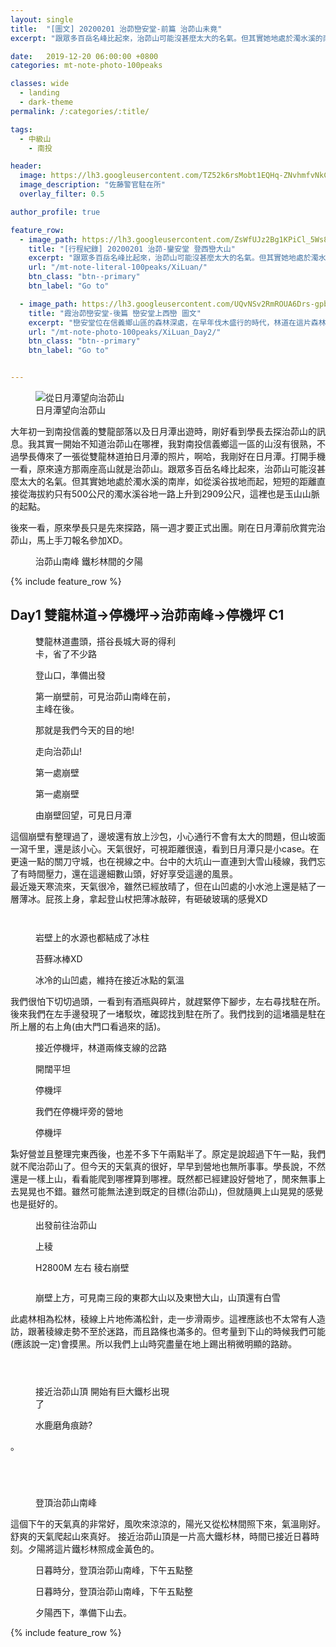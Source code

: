 ```yaml
---
layout: single
title:  "[圖文] 20200201 治茆巒安堂-前篇 治茆山未竟"
excerpt: "跟眾多百岳名峰比起來，治茆山可能沒甚麼太大的名氣。但其實她地處於濁水溪的南岸，如從溪谷拔地而起，短短的距離直接從海拔約只有500公尺的濁水溪谷地一路上升到2909公尺，這裡也是玉山山脈的起點。"

date:   2019-12-20 06:00:00 +0800
categories: mt-note-photo-100peaks

classes: wide
  - landing
  - dark-theme
permalink: /:categories/:title/

tags:
  - 中級山
    - 南投

header:
  image: https://lh3.googleusercontent.com/TZ52k6rsMobt1EQHq-ZNvhmfvNkCkcPrLXRRh8wADLxhYtnhiPUb-Y2WQ6x5t6HhZacn1Brf6sY1eivkTDo=w3000-h920-c
  image_description: "佐藤警官駐在所"
  overlay_filter: 0.5

author_profile: true

feature_row:
  - image_path: https://lh3.googleusercontent.com/ZsWfUJz2Bg1KPiCl_5Ws8So670Ws2kyYiAczMs9UozbAa98Hr_Fc_0kFhiYcPAKcD0VAye9xizI6KR6sowI=w640-h480
    title: "[行程紀錄] 20200201 治茆-鑾安堂 登西巒大山"
    excerpt: "跟眾多百岳名峰比起來，治茆山可能沒甚麼太大的名氣。但其實她地處於濁水溪的南岸，如從溪谷拔地而起，短短的距離直接從海拔約只有500公尺的濁水溪谷地一路上升到2909公尺，這裡也是玉山山脈的起點。"
    url: "/mt-note-literal-100peaks/XiLuan/"
    btn_class: "btn--primary"
    btn_label: "Go to"

  - image_path: https://lh3.googleusercontent.com/UQvNSv2RmROUA6Drs-gpbNgUKqB8x44Su2OVqefhE0t89A8p2TIVvMZGMetoAj8OW-JeFNwsqBHSRfIUSGA=w640-h480
    title: "霞治茆巒安堂-後篇 巒安堂上西巒 圖文"
    excerpt: "巒安堂位在信義鄉山區的森林深處，在早年伐木盛行的時代，林道在這片森林之中穿梭，這次我們從雙龍部落街上人倫林道後，徜徉在松樹林間，慢慢挺進這座被被遺棄多年的深山土地公廟。"
    url: "/mt-note-photo-100peaks/XiLuan_Day2/"
    btn_class: "btn--primary"
    btn_label: "Go to"


---
```


<figure style="width: 40%" class="align-right">
  <img src="https://1.bp.blogspot.com/-NYOY7C4eLN8/Xj1f1K3YFCI/AAAAAAAA9XI/hJ6FXIyDqVU3_jzP9qfV-TBQ70-lQdP1ACKgBGAsYHg/s1600/2020-01-25.jpg" alt="從日月潭望向治茆山">
  <figcaption>日月潭望向治茆山</figcaption>
</figure> 

大年初一到南投信義的雙龍部落以及日月潭出遊時，剛好看到學長去探治茆山的訊息。我其實一開始不知道治茆山在哪裡，我對南投信義鄉這一區的山沒有很熟，不過學長傳來了一張從雙龍林道拍日月潭的照片，啊哈，我剛好在日月潭。打開手機一看，原來遠方那兩座高山就是治茆山。跟眾多百岳名峰比起來，治茆山可能沒甚麼太大的名氣。但其實她地處於濁水溪的南岸，如從溪谷拔地而起，短短的距離直接從海拔約只有500公尺的濁水溪谷地一路上升到2909公尺，這裡也是玉山山脈的起點。


後來一看，原來學長只是先來探路，隔一週才要正式出團。剛在日月潭前欣賞完治茆山，馬上手刀報名參加XD。

<figure class="align-center">
  <img src="https://1.bp.blogspot.com/-_bNvomAbkMc/Xj1ffM9HYFI/AAAAAAAA9W4/-jIEMnzXD1w4qU3KVMl5kPD8PRptWP3nwCKgBGAsYHg/s1600/DSC_2681.JPG" alt="">
  <figcaption>治茆山南峰 鐵杉林間的夕陽</figcaption>
</figure> 


{% include feature_row %}

## Day1 雙龍林道->停機坪->治茆南峰->停機坪 C1

<figure style="width: 45%" class="align-left">
  <img src="https://1.bp.blogspot.com/-oZSt5M5-CeU/Xj1e_mNVlKI/AAAAAAAA9W0/w8YHA_YL4lEOeuBuVaq2BZrh4FIYMDsDACKgBGAsYHg/s1600/DSC_2523.JPG" alt="">
  <figcaption> 雙龍林道盡頭，搭谷長城大哥的得利卡，省了不少路 </figcaption>
</figure> 
<figure style="width: 45%" class="align-right">
  <img src="https://1.bp.blogspot.com/-75tut4RwZEw/Xj1e_po86GI/AAAAAAAA9W0/6gh7Ej-BoJoZtF8UFgudb8F77GtldT_1wCKgBGAsYHg/s1600/DSC_2522.JPG" alt="">
  <figcaption> 登山口，準備出發 </figcaption>
</figure> 

<figure style="width: 45%" class="align-left">
  <img src="https://1.bp.blogspot.com/-1VaZu5jU2Qo/Xj1e_hieKxI/AAAAAAAA9W0/H1xKb1p-C2Mpfproaw4rQI5TJmF__yEYACKgBGAsYHg/s1600/DSC_2530.JPG" alt="">
  <figcaption> 第一崩壁前，可見治茆山南峰在前，主峰在後。 </figcaption>
</figure> 
<figure style="width: 45%" class="align-right">
  <img src="https://1.bp.blogspot.com/-dcVn3uTULA8/Xj1e_tNaRjI/AAAAAAAA9W0/4mtbdi0uzi029JkCNQcsEdHs-J7M7A-1wCKgBGAsYHg/s1600/DSC_2533.JPG" alt="">
  <figcaption> 那就是我們今天的目的地! </figcaption>
</figure> 



<figure class="align-center">
  <img src="https://1.bp.blogspot.com/-pVy6FTfwKaI/Xj1e_qPMBQI/AAAAAAAA9W0/XSc__jGc9tw_fiGsHcNKZyO4PEoPpqaMwCKgBGAsYHg/s1600/DSC_2535.JPG" alt="">
  <figcaption> 走向治茆山! </figcaption>
</figure> 

<figure style="width: 45%" class="align-left">
  <img src="https://1.bp.blogspot.com/-dcVn3uTULA8/Xj1e_tNaRjI/AAAAAAAA9W0/4mtbdi0uzi029JkCNQcsEdHs-J7M7A-1wCKgBGAsYHg/s1600/DSC_2533.JPG" alt="">
  <figcaption> 第一處崩壁 </figcaption>
</figure> 
  

<figure style="width: 45%" class="align-right">
  <img src="https://1.bp.blogspot.com/-V8X5vjG0vPs/Xj1e_jBVWjI/AAAAAAAA9W0/Nr7KZC_MymIA88JnJWRXt4SoLmHYODW7wCKgBGAsYHg/s1600/DSC_2536.JPG" alt="">
  <figcaption> 第一處崩壁 </figcaption>
</figure> 

<figure class="align-center">
  <img src="https://1.bp.blogspot.com/-bt8EMqoyaes/Xj1e_ljxdMI/AAAAAAAA9W0/xfFyiIHlx64djs8FmIIpsOxqbT0bCAt6gCKgBGAsYHg/s1600/DSC_2540.JPG" alt="">
  <figcaption> 由崩壁回望，可見日月潭 </figcaption>
</figure> 

這個崩壁有整理過了，邊坡還有放上沙包，小心通行不會有太大的問題，但山坡面一瀉千里，還是該小心。天氣很好，可視距離很遠，看到日月潭只是小case。在更遠一點的關刀守城，也在視線之中。台中的大坑山一直連到大雪山稜線，我們忘了有時間壓力，還在這邊細數山頭，好好享受這邊的風景。  
最近幾天寒流來，天氣很冷，雖然已經放晴了，但在山凹處的小水池上還是結了一層薄冰。屁孩上身，拿起登山杖把薄冰敲碎，有砸破玻璃的感覺XD

<figure style="width: 45%" class="align-left">
  <img src="https://1.bp.blogspot.com/-J7JDqob-VnQ/Xj1e_iYdrDI/AAAAAAAA9W0/i00OOm8_ySg8Zo-Fmd7lYp7OEAiHLSoBACKgBGAsYHg/s1600/DSC_2543.JPG" alt="">
  <figcaption>  </figcaption>
</figure> 


<figure style="width: 45%" class="align-right">
  <img src="https://1.bp.blogspot.com/-C796Hn_5WHY/Xj1e_kZ_fnI/AAAAAAAA9W0/A1OgumRP2X4oi1SMkczOrJQJFV2gQneiQCKgBGAsYHg/s1600/DSC_2549.JPG" alt="">
  <figcaption>  </figcaption>
</figure> 

<figure style="width: 45%" class="align-left">
  <img src="https://1.bp.blogspot.com/-nhGy7cAqv_U/Xj1e_mMg7iI/AAAAAAAA9W0/4kqDe9IWqQ8jcTkWPhxnvGP2UpphWUl3QCKgBGAsYHg/s1600/DSC_2561.JPG" alt="">
  <figcaption> 岩壁上的水源也都結成了冰柱 </figcaption>
</figure> 
<figure style="width: 45%" class="align-right">
  <img src="https://1.bp.blogspot.com/-lX6YvbTwhII/Xj1e_nIRwWI/AAAAAAAA9W0/WVJXib-jl08mF8IAV1RRQNoCntUSDLMfACKgBGAsYHg/s1600/DSC_2566.JPG" alt="">
  <figcaption> 苔蘚冰棒XD </figcaption>
</figure> 

<figure class="align-center">
  <img src="https://1.bp.blogspot.com/-BRywfmvL4ME/Xj1e_vuDpSI/AAAAAAAA9W0/70_OxiM7390JOoXKyKWcpIMDxdRo8l_PQCKgBGAsYHg/s1600/DSC_2568.JPG" alt="">
  <figcaption> 冰冷的山凹處，維持在接近冰點的氣溫 </figcaption>
</figure> 

我們很怕下切切過頭，一看到有酒瓶與碎片，就趕緊停下腳步，左右尋找駐在所。後來我們在左手邊發現了一堵駁坎，確認找到駐在所了。我們找到的這堵牆是駐在所上層的右上角(由大門口看過來的話)。

<figure style="width: 45%" class="align-left">
  <img src="https://1.bp.blogspot.com/-vzTiP5MyUys/Xj1e_kPSE1I/AAAAAAAA9W0/0lB9uV7HoZUFdZ-6umqrfu5vxitw3rK3wCKgBGAsYHg/s1600/DSC_2573.JPG" alt="">
  <figcaption> 接近停機坪，林道兩條支線的岔路 </figcaption>
</figure> 

<figure style="width: 45%" class="align-right">
  <img src="https://1.bp.blogspot.com/-GoNPLBIhp4k/Xj1e_u5PPrI/AAAAAAAA9W0/fkUCkIFTma4XTiDekmtWbgiUwl6Is-oqQCKgBGAsYHg/s1600/DSC_2574.JPG" alt="">
  <figcaption> 開闊平坦 </figcaption>
</figure> 


<figure style="width: 45%" class="align-left">
  <img src="https://1.bp.blogspot.com/-xF6rXztNZHo/Xj1e_gAJLPI/AAAAAAAA9W0/CvGQzyYa0P8d8sDSUdkNv6z3EiDkzqIqgCKgBGAsYHg/s1600/DSC_2578.JPG" alt="">
  <figcaption> 停機坪 </figcaption>
</figure> 

<figure style="width: 45%" class="align-right">
  <img src="https://1.bp.blogspot.com/-xdjIPFQejFk/Xj1e_t6RZpI/AAAAAAAA9W0/5-2_a07aqs4yDNZ1LETRNqxqMbD-sSnCwCKgBGAsYHg/s1600/DSC_2580.JPG" alt="">
  <figcaption> 我們在停機坪旁的營地 </figcaption>
</figure> 

<figure class="align-center">
  <img src="https://1.bp.blogspot.com/-OGIVHFOntKI/Xj1e_viWvSI/AAAAAAAA9W0/0A1njp_Cfpgtx4_vr62hcXt8KgjsmnLsQCKgBGAsYHg/s1600/DSC_2575.JPG" alt="">
  <figcaption> 停機坪 </figcaption>
</figure> 
  

紮好營並且整理完東西後，也差不多下午兩點半了。原定是說超過下午一點，我們就不爬治茆山了。但今天的天氣真的很好，早早到營地也無所事事。學長說，不然還是一樣上山，看看能爬到哪裡算到哪裡。既然都已經建設好營地了，閒來無事上去晃晃也不錯。雖然可能無法達到既定的目標(治茆山)，但就隨興上山晃晃的感覺也是挺好的。


<figure style="width: 45%" class="align-left">
  <img src="https://lh3.googleusercontent.com/YguMRvOwYIWAyZJHC02b0aOIFeP_q7bW4U8QzC1GIAXcIqKysCypzH2j0auYG0S24beKLJSMFQtESOa8cr8=w640-h480" alt="">
  <figcaption> 出發前往治茆山 </figcaption>
</figure> 

<figure style="width: 45%" class="align-right">
  <img src="https://lh3.googleusercontent.com/ei6JyPvCvguXm8e4KveDixiNTICuv0DT8GK5rPOkGGEkz0_MabDffyAAZo3rc7B_XOTzVkZ7Ta_lRkTOVFo=w640-h480" alt="">
  <figcaption> 上稜 </figcaption>
</figure> 


<figure style="width: 45%" class="align-left">
  <img src="https://lh3.googleusercontent.com/BpP-HCoIOxvSs9DbIScKUUEHQjLwF5PUoEDiHSOHReBZPsJvDou83WBXp0X7TUSG4qg8LU5pnyPaMr_qfdU=w640-h480" alt="">
  <figcaption> H2800M 左右 稜右崩壁 </figcaption>
</figure> 

<figure style="width: 45%" class="align-right">
  <img src="https://lh3.googleusercontent.com/wlEJuJ-7rGUNJJFzeVIPTxN1Viz-Qk0y0A6h-B9inpwL6JdONssFQXFldRoRyHXq2_k4lmwNoBtL8PQRZTw=w640-h480" alt="">
  <figcaption>  </figcaption>
</figure> 

<figure class="align-center">
  <img src="https://lh3.googleusercontent.com/YXQTu7ar2yadbfZcgjAoxp5maIk0oxtwuXQnQUhocYsL4b3Oy2C83qcikyAXGwLEFxcsSahQ_I6sAZ4LhXU=w1920-h1080" alt="">
  <figcaption> 崩壁上方，可見南三段的東郡大山以及東巒大山，山頂還有白雪 </figcaption>
</figure> 

此處林相為松林，稜線上片地佈滿松針，走一步滑兩步。這裡應該也不太常有人造訪，跟著稜線走勢不至於迷路，而且路條也滿多的。但考量到下山的時候我們可能(應該說一定)會摸黑。所以我們上山時究盡量在地上踢出稍微明顯的路跡。

<figure style="width: 45%" class="align-left">
  <img src="https://lh3.googleusercontent.com/6N6dkNKQhwdDcuHn6UfD6UgTFdrcwmwLOtShL4TCalMeTnA0uPgwo27bIG4gnW187MrWKVfY1FQLVd2MiXM=w1080-h1200" alt="">
  <figcaption>  </figcaption>
</figure> 
  
<figure style="width: 45%" class="align-right">
  <img src="https://lh3.googleusercontent.com/p0z-Qzbh0ZYrtxQkLlqJg_AHEM057TgFkMMspaUL9IdxkXdCcHniKEXBbSFr9QCdf4njlnjV30mge6Z0WNE=w1080-h1200" alt="">
  <figcaption>  </figcaption>
</figure> 
  

<figure class="align-center">
  <img src="https://lh3.googleusercontent.com/O4O4IMdBPPqTrE4xSlyYbclXi7QapwSIliCniTuXQXRoWDZzEntsrC8EDZ90sabbAglpfF2X3TOZKep3QiA=w1920-h1080" alt="">
  <figcaption> </figcaption>
</figure> 

<figure style="width: 45%" class="align-left">
  <img src="https://lh3.googleusercontent.com/DuvAP4_5L4mWrESZCEjRSQvqWsGVN1GilGh1RprW4B6gjdlA0A2PpKa6cHud1HiwIKxfG7agCfvlB8GRA4c=w1080-h1200" alt="">
  <figcaption> 接近治茆山頂 開始有巨大鐵杉出現了 </figcaption>
</figure> 

<figure style="width: 45%" class="align-right">
  <img src="https://lh3.googleusercontent.com/YtzwKl8eNaPMBm1vfCafctHYG7n6ZcaIz2MMqPlSuXBSvPULA6VI0cOyHNsn_IU42Ur3PmnO0cicU0_OnAk=w1080-h1200" alt="">
  <figcaption> 水鹿磨角痕跡? </figcaption>
</figure> 
。

<figure style="width: 45%" class="align-left">
  <img src="https://lh3.googleusercontent.com/GHhTjWrzfrnhR5vKpFMK_1TmHdsYoJIwieHjSOz1cXhFUUyD1rWuf5WAmY53kEZ2DXKTo2eEjTPGbRwLN1c=w1080-h1200" alt="">
  <figcaption> </figcaption>
</figure> 

<figure style="width: 45%" class="align-right">
  <img src="https://lh3.googleusercontent.com/w_7QGpaqSHw_v9jnEhugmTom2kZvvaUUHF9PxQC_TNXysft_LjsjikW17BX3qlH3W5UZDTqLI0JhTE7_rl8=w1080-h1200" alt="">
  <figcaption> </figcaption>
</figure> 


<figure style="width: 45%" class="align-left">
  <img src="https://lh3.googleusercontent.com/9oU_SnXrpzY4ANC4TTdIqo9p3mxkt98lbdNNXi54PNrbSS_sYcV9dEMAaTJTgGV7tPast2CwHD-LP_SrSDI=w1080-h1200" alt="">
  <figcaption> </figcaption>
</figure> 

<figure style="width: 45%" class="align-right">
  <img src="https://lh3.googleusercontent.com/7v0FDa2yWzQqDBbjzwKPYMyLqbhSEQ_tIV6ZjalWmfbBWvQecUukI3FYfUDnI3JcncpoU62CsCpZZWtzdzQ=w1080-h1200" alt="">
  <figcaption> </figcaption>
</figure> 


<figure class="align-center">
  <img src="https://lh3.googleusercontent.com/V66ps1DaMEldirrAeDQC8-CB-m4_YTakADuBqUGoBLMj4mjE-hTwYjhqiGClVauavUJ9kLUZoMjH5qavgbE=w1920-h1080" alt="">
  <figcaption> 登頂治茆山南峰 </figcaption>
</figure>

這個下午的天氣真的非常好，風吹來涼涼的，陽光又從松林間照下來，氣溫剛好。舒爽的天氣爬起山來真好。
接近治茆山頂是一片高大鐵杉林，時間已接近日暮時刻。夕陽將這片鐵杉林照成金黃色的。

<figure class="align-center">
  <img src="https://lh3.googleusercontent.com/dTzqzv6Qj-z6qz2KiPgJxFFvlu2-lxoojueeokrS31io6DD29tUPpWUKNaEUC_mpjBtyn7xMc1ge2PPBncU=w1920-h1080" alt="">
  <figcaption> 日暮時分，登頂治茆山南峰，下午五點整 </figcaption>
</figure>


<figure class="align-center">
  <img src="https://lh3.googleusercontent.com/vXENMNpIjQnwzOkjbYDB8ljqoGeq6d33zGD0w_hJA1pSUzZHVlQYHNxIDgKkVYCJPpAjk4WbgSZnx4WmuOk=w1920-h1080" alt="">
  <figcaption> 日暮時分，登頂治茆山南峰，下午五點整 </figcaption>
</figure>

<figure class="align-center">
  <img src="https://lh3.googleusercontent.com/TZ52k6rsMobt1EQHq-ZNvhmfvNkCkcPrLXRRh8wADLxhYtnhiPUb-Y2WQ6x5t6HhZacn1Brf6sY1eivkTDo=w1920-h1080" alt="">
  <figcaption> 夕陽西下，準備下山去。 </figcaption>
</figure>

{% include feature_row %}




